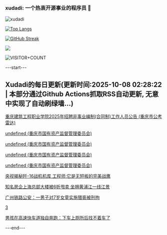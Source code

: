 ### xudadi: 一个热衷开源事业的程序员 👋

![xudadi](https://github-readme-stats-git-masterorgs-github-readme-stats-team.vercel.app/api?username=xudadi)

[![Top Langs](https://github-readme-stats.vercel.app/api/top-langs/?username=xudadi)](https://github.com/anuraghazra/github-readme-stats)

[![GitHub Streak](https://streak-stats.demolab.com?user=xudadi&locale=zh_Hans)](https://git.io/streak-stats)

![](https://raw.githubusercontent.com/xudadi/xudadi/main/assets/github-contribution-grid-snake.svg)

![VISITOR+COUNT](https://komarev.com/ghpvc/?username=xudadi&label=VISITOR+COUNT)


---start---

## Xudadi的每日更新(更新时间:2025-10-08 02:28:22 | 本部分通过Github Actions抓取RSS自动更新, 无意中实现了自动刷绿墙...)

[重庆建筑工程职业学院2025年招聘非事业编制(合同制)工作人员公告 (重庆市公考雷达)](https://www.gongkaoleida.com/article/2640492)

[undefined (重庆市国有资产监督管理委员会)](https://dadilab.github.io/feeds/all.xml)

[undefined (重庆市国有资产监督管理委员会)](https://dadilab.github.io/feeds/all.xml)

[undefined (重庆市国有资产监督管理委员会)](https://dadilab.github.io/feeds/all.xml)

[undefined (重庆市国有资产监督管理委员会)](https://dadilab.github.io/feeds/all.xml)

[央视揭秘歼-16战机机库 工程师:它是无短板的完美战鹰](https://m.163.com/news/article/KB8QBS250514R9OJ.html)

[知名房企上海总部大楼被6折甩卖 坐拥黄浦江一线江景](https://m.163.com/news/article/KB93HODH0512B07B.html)

[广州铁路公安：一男子对7岁女童实施猥亵被刑拘](https://m.163.com/news/article/KB96QVKU0534A4SC.html)

[3](https://m.163.com/touch/news/sub/domestic)

[男孩在高速快车道独自奔跑：下车上厕所后找不着车了](https://m.163.com/news/article/KB8OLUHF0530JPVV.html)

---end---
